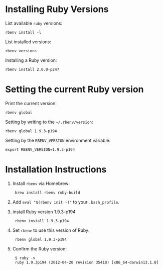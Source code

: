 # Installing Ruby Versions

List available `ruby` versions:

	rbenv install -l

List installed versions:

	rbenv versions

Installing a Ruby version:

	rbenv install 2.0.0-p247

# Setting the current Ruby version

Print the current version:

	rbenv global

Setting by writing to the `~/.rbenv/version`:

	rbenv global 1.9.3-p194

Setting by the `RBENV_VERSION` environment variable:

	export RBENV_VERSION=1.9.3-p194

# Installation Instructions

1. Install `rbenv` via Homebrew:

		brew install rbenv ruby-build

2. Add `eval "$(rbenv init -)"` to your `.bash_profile`.
3. install Ruby version 1.9.3-p194

		rbenv install 1.9.3-p194

4. Set `rbenv` to use this version of Ruby:

		rbenv global 1.9.3-p194

5. Confirm the Ruby version:

		$ ruby -v
		ruby 1.9.3p194 (2012-04-20 revision 35410) [x86_64-darwin13.1.0]
